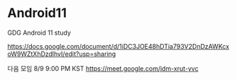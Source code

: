 # Android11
GDG Android 11 study

https://docs.google.com/document/d/1iDC3JOE48hDTia793V2DnDzAWKcxoW9WZtXhDzdlhvI/edit?usp=sharing

다음 모임 8/9 9:00 PM KST
https://meet.google.com/jdm-xrut-yvc
